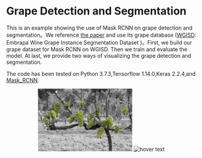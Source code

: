 
# Grape Detection and Segmentation

This is an example showing the use of Mask RCNN on grape detection and segmentation。We reference [the paper](https://arxiv.org/abs/1907.11819) and use its grape database ([WGISD](https://github.com/thsant/wgisd): Embrapa Wine Grape Instance Segmentation Dataset )。First, we build our grape dataset for Mask RCNN on WGISD. Then we train and evaluate the model. At last, we provide two ways of visualizing the grape detection and segmentation.

The code has been tested on Python 3.7.3,Tensorflow 1.14.0,Keras 2.2.4,and [Mask_RCNN](https://github.com/matterport/Mask_RCNN).

<p align="Center">
  <img src="assets/show/splash.jpg" width="250" title="hover text">
  <img src="assets/show/detect.jpg.jpg" width="250" title="hover text">
</p>